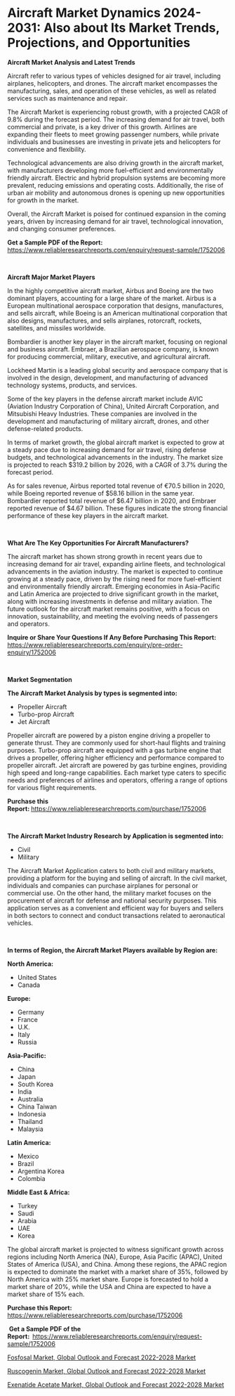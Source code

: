 <p><h1>Aircraft Market Dynamics 2024-2031: Also about Its Market Trends, Projections, and Opportunities</h1></p><p><strong>Aircraft Market Analysis and Latest Trends</strong></p>
<p><p>Aircraft refer to various types of vehicles designed for air travel, including airplanes, helicopters, and drones. The aircraft market encompasses the manufacturing, sales, and operation of these vehicles, as well as related services such as maintenance and repair.</p><p>The Aircraft Market is experiencing robust growth, with a projected CAGR of 9.8% during the forecast period. The increasing demand for air travel, both commercial and private, is a key driver of this growth. Airlines are expanding their fleets to meet growing passenger numbers, while private individuals and businesses are investing in private jets and helicopters for convenience and flexibility.</p><p>Technological advancements are also driving growth in the aircraft market, with manufacturers developing more fuel-efficient and environmentally friendly aircraft. Electric and hybrid propulsion systems are becoming more prevalent, reducing emissions and operating costs. Additionally, the rise of urban air mobility and autonomous drones is opening up new opportunities for growth in the market.</p><p>Overall, the Aircraft Market is poised for continued expansion in the coming years, driven by increasing demand for air travel, technological innovation, and changing consumer preferences.</p></p>
<p><strong>Get a Sample PDF of the Report:&nbsp;</strong> <a href="https://www.reliableresearchreports.com/enquiry/request-sample/1752006">https://www.reliableresearchreports.com/enquiry/request-sample/1752006</a></p>
<p>&nbsp;</p>
<p><strong>Aircraft Major Market Players</strong></p>
<p><p>In the highly competitive aircraft market, Airbus and Boeing are the two dominant players, accounting for a large share of the market. Airbus is a European multinational aerospace corporation that designs, manufactures, and sells aircraft, while Boeing is an American multinational corporation that also designs, manufactures, and sells airplanes, rotorcraft, rockets, satellites, and missiles worldwide.</p><p>Bombardier is another key player in the aircraft market, focusing on regional and business aircraft. Embraer, a Brazilian aerospace company, is known for producing commercial, military, executive, and agricultural aircraft.</p><p>Lockheed Martin is a leading global security and aerospace company that is involved in the design, development, and manufacturing of advanced technology systems, products, and services.</p><p>Some of the key players in the defense aircraft market include AVIC (Aviation Industry Corporation of China), United Aircraft Corporation, and Mitsubishi Heavy Industries. These companies are involved in the development and manufacturing of military aircraft, drones, and other defense-related products.</p><p>In terms of market growth, the global aircraft market is expected to grow at a steady pace due to increasing demand for air travel, rising defense budgets, and technological advancements in the industry. The market size is projected to reach $319.2 billion by 2026, with a CAGR of 3.7% during the forecast period.</p><p>As for sales revenue, Airbus reported total revenue of €70.5 billion in 2020, while Boeing reported revenue of $58.16 billion in the same year. Bombardier reported total revenue of $6.47 billion in 2020, and Embraer reported revenue of $4.67 billion. These figures indicate the strong financial performance of these key players in the aircraft market.</p></p>
<p>&nbsp;</p>
<p><strong>What Are The Key Opportunities For Aircraft Manufacturers?</strong></p>
<p><p>The aircraft market has shown strong growth in recent years due to increasing demand for air travel, expanding airline fleets, and technological advancements in the aviation industry. The market is expected to continue growing at a steady pace, driven by the rising need for more fuel-efficient and environmentally friendly aircraft. Emerging economies in Asia-Pacific and Latin America are projected to drive significant growth in the market, along with increasing investments in defense and military aviation. The future outlook for the aircraft market remains positive, with a focus on innovation, sustainability, and meeting the evolving needs of passengers and operators.</p></p>
<p><strong>Inquire or Share Your Questions If Any Before Purchasing This Report:</strong> <a href="https://www.reliableresearchreports.com/enquiry/pre-order-enquiry/1752006">https://www.reliableresearchreports.com/enquiry/pre-order-enquiry/1752006</a></p>
<p>&nbsp;</p>
<p><strong>Market Segmentation</strong></p>
<p><strong>The Aircraft Market Analysis by types is segmented into:</strong></p>
<p><ul><li>Propeller Aircraft</li><li>Turbo-prop Aircraft</li><li>Jet Aircraft</li></ul></p>
<p><p>Propeller aircraft are powered by a piston engine driving a propeller to generate thrust. They are commonly used for short-haul flights and training purposes. Turbo-prop aircraft are equipped with a gas turbine engine that drives a propeller, offering higher efficiency and performance compared to propeller aircraft. Jet aircraft are powered by gas turbine engines, providing high speed and long-range capabilities. Each market type caters to specific needs and preferences of airlines and operators, offering a range of options for various flight requirements.</p></p>
<p><strong>Purchase this Report:&nbsp;</strong><a href="https://www.reliableresearchreports.com/purchase/1752006">https://www.reliableresearchreports.com/purchase/1752006</a></p>
<p>&nbsp;</p>
<p><strong>The Aircraft Market Industry Research by Application is segmented into:</strong></p>
<p><ul><li>Civil</li><li>Military</li></ul></p>
<p><p>The Aircraft Market Application caters to both civil and military markets, providing a platform for the buying and selling of aircraft. In the civil market, individuals and companies can purchase airplanes for personal or commercial use. On the other hand, the military market focuses on the procurement of aircraft for defense and national security purposes. This application serves as a convenient and efficient way for buyers and sellers in both sectors to connect and conduct transactions related to aeronautical vehicles.</p></p>
<p>&nbsp;</p>
<p><strong>In terms of Region, the Aircraft Market Players available by Region are:</strong></p>
<p>
    <p> <strong> North America: </strong>
        <ul>
            <li>United States</li>
            <li>Canada</li>
        </ul>
        </p> 
    <p> <strong> Europe: </strong>
        <ul>
            <li>Germany</li>
            <li>France</li>
            <li>U.K.</li>
            <li>Italy</li>
            <li>Russia</li>
        </ul>
        </p> 
    <p> <strong> Asia-Pacific: </strong>
        <ul>
            <li>China</li>
            <li>Japan</li>
            <li>South Korea</li>
            <li>India</li>
            <li>Australia</li>
            <li>China Taiwan</li>
            <li>Indonesia</li>
            <li>Thailand</li>
            <li>Malaysia</li>
        </ul>
        </p> 
    <p> <strong> Latin America: </strong>
        <ul>
            <li>Mexico</li>
            <li>Brazil</li>
            <li>Argentina Korea</li>
            <li>Colombia</li>
        </ul>
        </p> 
    <p> <strong> Middle East & Africa: </strong>
        <ul>
            <li>Turkey</li>
            <li>Saudi</li>
            <li>Arabia</li>
            <li>UAE</li>
            <li>Korea</li>
        </ul>
    </p>
    </p>
<p><p>The global aircraft market is projected to witness significant growth across regions including North America (NA), Europe, Asia Pacific (APAC), United States of America (USA), and China. Among these regions, the APAC region is expected to dominate the market with a market share of 35%, followed by North America with 25% market share. Europe is forecasted to hold a market share of 20%, while the USA and China are expected to have a market share of 15% each.</p></p>
<p><strong>Purchase this Report: </strong><a href="https://www.reliableresearchreports.com/purchase/1752006">https://www.reliableresearchreports.com/purchase/1752006</a></p>
<p>&nbsp;<strong>Get a Sample PDF of the Report:&nbsp;&nbsp;</strong><a href="https://www.reliableresearchreports.com/enquiry/request-sample/1752006">https://www.reliableresearchreports.com/enquiry/request-sample/1752006</a></p>
<p><strong></strong></p>
<p><p><a href="https://view.publitas.com/reportprime-1/fosfosal-market-global-outlook-and-forecast-2022-2028-market-research-report-forecasted-for-period-from-2023-2030-by-market-type-market-application-and-region/">Fosfosal Market, Global Outlook and Forecast 2022-2028 Market</a></p><p><a href="https://view.publitas.com/reportprime-1/ruscogenin-market-global-outlook-and-forecast-2022-2028-market-growth-market-trends-covid-19-impact-and-forecasts-for-period-from-2023-2030/">Ruscogenin Market, Global Outlook and Forecast 2022-2028 Market</a></p><p><a href="https://view.publitas.com/reportprime-1/exenatide-acetate-market-global-outlook-and-forecast-2022-2028-market-growth-market-trends-covid-19-impact-and-forecasts-for-period-from-2023-2030/">Exenatide Acetate Market, Global Outlook and Forecast 2022-2028 Market</a></p></p>